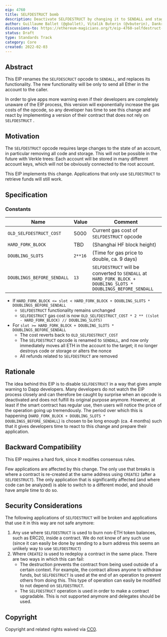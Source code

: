 ```yaml
---
eip: 4760
title: SELFDESTRUCT bomb
description: Deactivate SELFDESTRUCT by changing it to SENDALL and stage this via a stage of exponential gas cost increases.
author: Guillaume Ballet (@gballet), Vitalik Buterin (@vbuterin), Dankrad Feist (@dankrad)
discussions-to: https://ethereum-magicians.org/t/eip-4760-selfdestruct-bomb/8713
status: Draft
type: Standards Track
category: Core
created: 2022-02-03
---
```

## Abstract

This EIP renames the `SELFDESCRUCT` opcode to `SENDALL`, and replaces its functionality. The new functionality will be only to send all Ether in the account to the caller.

In order to give apps more warning even if their developers are completely unaware of the EIP process, this version will exponentially increase the gas costs of the opcode, so any developer has time to see this change and react by implementing a version of their contract that does not rely on `SELFDESTRUCT` .

## Motivation

The `SELFDESTRUCT` opcode requires large changes to the state of an account, in particular removing all code and storage. This will not be possible in the future with Verkle trees: Each account will be stored in many different account keys, which will not be obviously connected to the root account.

This EIP implements this change. Applications that only use `SELFDESTRUCT` to retrieve funds will still work.

## Specification

### Constants

| Name | Value | Comment |
|------|-------|---------|
| `OLD_SELFDESTRUCT_COST` | 5000 | Current gas cost of `SELFDESTRUCT` opcode |
| `HARD_FORK_BLOCK` | TBD | (Shanghai HF block height) |
| `DOUBLING_SLOTS` | `2**16` | (Time for gas price to double, ca. 9 days) |
| `DOUBLINGS_BEFORE_SENDALL` | `13` | `SELFDESTRUCT` will be converted to `SENDALL` at `HARD_FORK_BLOCK + DOUBLING_SLOTS * DOUBLINGS_BEFORE_SENDALL` |

 * If `HARD_FORK_BLOCK <= slot < HARD_FORK_BLOCK + DOUBLING_SLOTS * DOUBLINGS_BEFORE_SENDALL`
     * `SELFDESTRUCT` functionality remains unchanged
     * `SELFDESTRUCT` gas cost is now `OLD_SELFDESTRUCT_COST * 2 ** ((slot - HARD_FORK_BLOCK) // DOUBLING_SLOTS)`
 * For `slot >= HARD_FORK_BLOCK + DOUBLING_SLOTS * DOUBLINGS_BEFORE_SENDALL`
     * The cost reverts back to `OLD_SELFDESTRUCT_COST`
     * The `SELFDESTRUCT` opcode is renamed to `SENDALL`, and now only immediately moves all ETH in the account to the target; it no longer destroys code or storage or alters the nonce
     * All refunds related to `SELFDESTRUCT` are removed

## Rationale

The idea behind this EIP is to disable `SELFDESTRUCT` in a way that gives ample warning to Dapp developers. Many developers do not watch the EIP process closely and can therefore be caught by surprise when an opcode is deactivated and does not fulfill its original purpose anymore. However, at least if the smart contract has regular use, then users will notice the price of the operation going up tremendously. The period over which this is happening (`HARD_FORK_BLOCK + DOUBLING_SLOTS * DOUBLINGS_BEFORE_SENDALL`) is chosen to be long enough (ca. 4 months) such that it gives developers time to react to this change and prepare their application.

## Backward Compatibility

This EIP requires a hard fork, since it modifies consensus rules.

Few applications are affected by this change. The only use that breaks is where a contract is re-created at the same address using `CREATE2` (after a `SELFDESTRUCT`). The only application that is significantly affected (and where code can be analyzed) is able to switch to a different model, and should have ample time to do so.

## Security Considerations

The following applications of `SELFDESTRUCT` will be broken and applications that use it in this way are not safe anymore:
1. Any use where `SELFDESTRUCT` is used to burn non-ETH token balances, such as ERC20, inside a contract. We do not know of any such use (since it can easily be done by sending to a burn address this seems an unlikely way to use `SELFDESTRUCT`)
2. Where `CREATE2` is used to redeploy a contract in the same place. There are two ways in which this can fail:
    - The destruction prevents the contract from being used outside of a certain context. For example, the contract allows anyone to withdraw funds, but `SELFDESTRUCT` is used at the end of an operation to prevent others from doing this. This type of operation can easily be modified to not depend on `SELFDESTRUCT`.
    - The `SELFDESTRUCT` operation is used in order to make a contract upgradable. This is not supported anymore and delegates should be used.

## Copyright

Copyright and related rights waived via [CC0](../CC0.md).